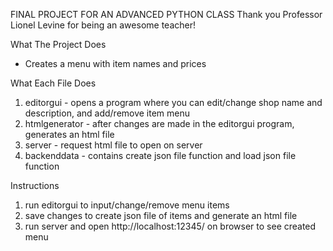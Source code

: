 FINAL PROJECT FOR AN ADVANCED PYTHON CLASS
Thank you Professor Lionel Levine for being an awesome teacher!

What The Project Does
- Creates a menu with item names and prices

What Each File Does
1. editorgui - opens a program where you can edit/change shop name and description, and add/remove item menu
2. htmlgenerator - after changes are made in the editorgui program, generates an html file
3. server - request html file to open on server
4. backenddata - contains create json file function and load json file function

Instructions
1. run editorgui to input/change/remove menu items
2. save changes to create json file of items and generate an html file
3. run server and open http://localhost:12345/ on browser to see created menu
